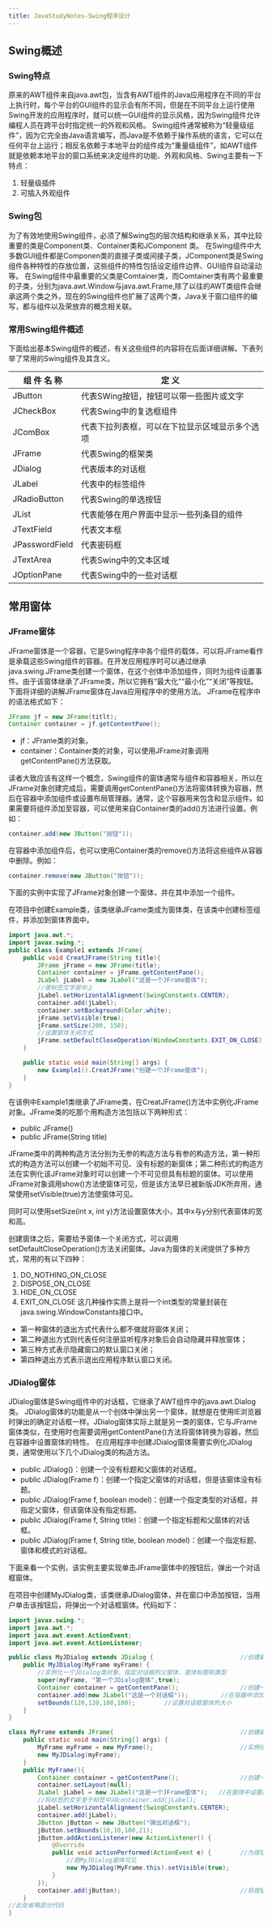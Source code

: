 ```yaml
---
title: JavaStudyNotes-Swing程序设计
---
```

## Swing概述

### Swing特点

原来的AWT组件来自java.awt包，当含有AWT组件的Java应用程序在不同的平台上执行时，每个平台的GUI组件的显示会有所不同，但是在不同平台上运行使用Swing开发的应用程序时，就可以统一GUI组件的显示风格，因为Swing组件允许编程人员在跨平台时指定统一的外观和风格。
Swing组件通常被称为“轻量级组件”，因为它完全由Java语言编写，而Java是不依赖于操作系统的语言，它可以在任何平台上运行；相反名依赖于本地平台的组件成为“重量级组件”，如AWT组件就是依赖本地平台的窗口系统来决定组件的功能、外观和风格、Swing主要有一下特点：
1. 轻量级插件
2. 可插入外观组件

### Swing包

为了有效地使用Swing组件，必须了解Swing包的层次结构和继承关系，其中比较重要的类是Component类、Container类和JComponent 类。
在Swing组件中大多数GUI组件都是Componen类的直接子类或间接子类，JComponent类是Swing组件各种特性的存放位置，这些组件的特性包括设定组件边界、GUI组件自动滚动等。
在Swing组件中最重要的父类是Comtainer类，而Comtainer类有两个最重要的子类，分别为java.awt.Window与java.awt.Frame,除了以往的AWT类组件会继承这两个类之外，现在的Swing组件也扩展了这两个类，Java关于窗口组件的编写，都与组件以及荣放弃的概念相关联。

### 常用Swing组件概述

下面给出基本Swing组件的概述，有关这些组件的内容将在后面详细讲解。下表列举了常用的Swing组件及其含义。

组  件  名  称  |  定    义
---------------|-------------
JButton        |代表SWing按钮，按钮可以带一些图片或文字
JCheckBox      |代表Swing中的复选框组件
JComBox        |代表下拉列表框，可以在下拉显示区域显示多个选项
JFrame         |代表Swing的框架类
JDialog        |代表版本的对话框
JLabel         |代表中的标签组件
JRadioButton   |代表Swing的单选按钮
JList          |代表能够在用户界面中显示一些列条目的组件
JTextField     |代表文本框
JPasswordField |代表密码框
JTextArea      |代表Swing中的文本区域
JOptionPane    |代表Swing中的一些对话框

## 常用窗体

### JFrame窗体

JFrame窗体是一个容器，它是Swing程序中各个组件的载体，可以将JFrame看作是承载这些Swing组件的容器。在开发应用程序时可以通过继承java.swing.JFrame类创建一个窗体，在这个创体中添加组件，同时为组件设置事件。由于该窗体继承了JFrame类，所以它拥有“最大化”“最小化”“关闭”等按钮。
下面将详细的讲解JFrame窗体在Java应用程序中的使用方法。
JFrame在程序中的语法格式如下：
```java
JFrame jf = new JFrame(titlt);
Container container = jf.getContentPane();
```
- jf：JFrame类的对象。
- container：Container类的对象，可以使用JFrame对象调用getContentPane()方法获取。

读者大致应该有这样一个概念，Swing组件的窗体通常与组件和容器相关，所以在JFrame对象创建完成后，需要调用getContentPane()方法将窗体转换为容器，然后在容器中添加组件或设置布局管理器。通常，这个容器用来包含和显示组件。如果需要将组件添加至容器，可以使用来自Container类的add()方法进行设置。例如：

```java
container.add(new JButton("按钮"));
```

在容器中添加组件后，也可以使用Container类的remove()方法将这些组件从容器中删除。例如：

```java
container.remove(new JButton("按钮"));
```

下面的实例中实现了JFrame对象创建一个窗体，并在其中添加一个组件。

在项目中创建Example类，该类继承JFrame类成为窗体类，在该类中创建标签组件，并添加到窗体界面中。

```java
import java.awt.*;
import javax.swing.*;
public class Example1 extends JFrame{
    public void CreatJFrame(String title){
        JFrame jFrame = new JFrame(title);
        Container container = jFrame.getContentPane();
        JLabel jLabel = new JLabel("这是一个JFrame窗体");
        //使标签文字居中上
        jLabel.setHorizontalAlignment(SwingConstants.CENTER);
        container.add(jLabel);
        container.setBackground(Color.white);
        jFrame.setVisible(true);
        jFrame.setSize(200, 150);
        //设置窗体关闭方式
        jFrame.setDefaultCloseOperation(WindowConstants.EXIT_ON_CLOSE);
    }

    public static void main(String[] args) {
        new Example1().CreatJFrame("创建一个JFrame窗体");
    }
}
```

在该例中Example1类继承了JFrame类，在CreatJFrame()方法中实例化JFrame对象。JFrame类的吃那个用构造方法包括以下两种形式：

- public JFrame()
- public JFrame(String title)

JFrame类中的两种构造方法分别为无参的构造方法与有参的构造方法，第一种形式的构造方法可以创建一个初始不可见、没有标题的新窗体；第二种形式的构造方法在实例化该JFrame对象时可以创建一个不可见但具有标题的窗体。可以使用JFrame对象调用show()方法使窗体可见，但是该方法早已被新版JDK所弃用，通常使用setVisible(true)方法使窗体可见。

同时可以使用setSize(int x, int y)方法设置窗体大小，其中x与y分别代表窗体的宽和高。

创建窗体之后，需要给予窗体一个关闭方式，可以调用setDefaultCloseOperation()方法关闭窗体。Java为窗体的关闭提供了多种方式，常用的有以下四种：

1. DO_NOTHING_ON_CLOSE
2. DISPOSE_ON_CLOSE
3. HIDE_ON_CLOSE
4. EXIT_ON_CLOSE
这几种操作实质上是将一个int类型的常量封装在java.swing.WindowConstants接口中。

- 第一种窗体的退出方式代表什么都不做就将窗体关闭；
- 第二种退出方式则代表任何注册监听程序对象后会自动隐藏并释放窗体；
- 第三种方式表示隐藏窗口的默认窗口关闭；
- 第四种退出方式表示退出应用程序默认窗口关闭。

### JDialog窗体

JDialog窗体是Swing组件中的对话框，它继承了AWT组件中的java.awt.Dialog类。
JDialog窗体的功能是从一个创体中弹出另一个窗体，就想是在使用IE浏览器时弹出的确定对话框一样。JDialog窗体实际上就是另一类的窗体，它与JFrame窗体类似，在使用时也需要调用getContentPane()方法将窗体转换为容器，然后在容器中设置窗体的特性。
在应用程序中创建JDialog窗体需要实例化JDialog类，通常使用以下几个JDialog类的构造方法。

- public JDialog()：创建一个没有标题和父窗体的对话框。
- public JDialog(Frame f)：创建一个指定父窗体的对话框，但是该窗体没有标题。
- public JDialog(Frame f, boolean model)：创建一个指定类型的对话框，并指定父窗体，但该窗体没有指定标题。
- public JDialog(Frame f, String title)：创建一个指定标题和父窗体的对话框。
- public JDialog(Frame f, String title, boolean model)：创建一个指定标题、窗体和模式的对话框。

下面来看一个实例，该实例主要实现单击JFrame窗体中的按钮后，弹出一个对话框窗体。

在项目中创建MyJDialog类，该类继承JDialog窗体，并在窗口中添加按钮，当用户单击该按钮后，将弹出一个对话框窗体。代码如下：
```java
import javax.swing.*;
import java.awt.*;
import java.awt.event.ActionEvent;
import java.awt.event.ActionListener;

public class MyJDialog extends JDialog {                        //创建新类继承JDialog类
    public MyJDialog(MyFrame myFrame) {
        //实例化一个JDialog类对象，指定对话框的父窗体、窗体标题和类型
        super(myFrame, "第一个JDialog窗体",true);
        Container container = getContentPane();                 //创建一个容器
        container.add(new JLabel("这是一个对话框"));         //在容器中添加标签
        setBounds(120,120,100,100);        //设置对话框窗体的大小
    }
}

class MyFrame extends JFrame{                                   //创建新类
    public static void main(String[] args) {
        MyFrame myFrame = new MyFrame();                        //实例化MyDialog类对象
        new MyJDialog(myFrame);
    }
    public MyFrame(){
        Container container = getContentPane();                 //创建一个容器
        container.setLayout(null);
        JLabel jLabel = new JLabel("这是一个JFrame窗体");   //在窗体中设置标签
        //将标签的文字至于标签中间container.add(jLabel);
        jLabel.setHorizontalAlignment(SwingConstants.CENTER);
        container.add(jLabel);
        JButton jButton = new JButton("弹出对话框");
        jButton.setBounds(10,10,100,21);
        jButton.addActionListener(new ActionListener() {
            @Override
            public void actionPerformed(ActionEvent e) {        //为按钮添加鼠标单击事件
                //是MyJDialog窗体可见
                new MyJDialog(MyFrame.this).setVisible(true);
            }
        });
        container.add(jButton);                                 //将按钮添加到容器中
    }
//此处省略部分代码
}
```
